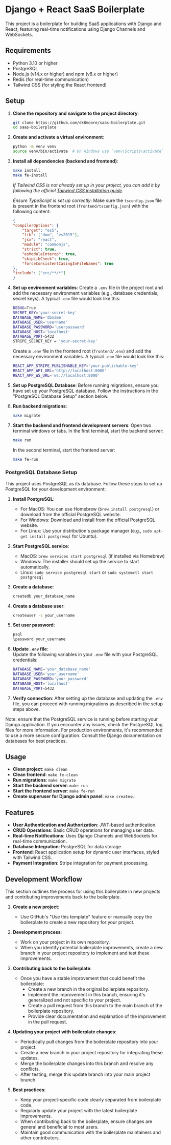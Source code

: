 # Django + React SaaS Boilerplate

This project is a boilerplate for building SaaS applications with Django and React, featuring real-time notifications using Django Channels and WebSockets.

## Requirements

- Python 3.10 or higher
- PostgreSQL
- Node.js (v14.x or higher) and npm (v6.x or higher)
- Redis (for real-time communication)
- Tailwind CSS (for styling the React frontend)

## Setup

1. **Clone the repository and navigate to the project directory**:
    ```bash
    git clone https://github.com/dk8moore/saas-boilerplate.git
    cd saas-boilerplate
    ```

2. **Create and activate a virtual environment**:
    ```bash
    python -m venv venv
    source venv/bin/activate  # On Windows use `venv\Scripts\activate`
    ```

3. **Install all dependencies (backend and frontend)**:
    ```bash
    make install
    make fe-install
    ```
    
    *If Tailwind CSS is not already set up in your project, you can add it by following the official [Tailwind CSS installation guide](https://tailwindcss.com/docs/installation).*

    *Ensure TypeScript is set up correctly*:
    Make sure the `tsconfig.json` file is present in the frontend root (`frontend/tsconfig.json`) with the following content:
    ```json
    {
    "compilerOptions": {
        "target": "es5",
        "lib": ["dom", "es2015"],
        "jsx": "react",
        "module": "commonjs",
        "strict": true,
        "esModuleInterop": true,
        "skipLibCheck": true,
        "forceConsistentCasingInFileNames": true
    },
    "include": ["src/**/*"]
    }

4. **Set up environment variables**:
    Create a `.env` file in the project root and add the necessary environment variables (e.g., database credentials, secret keys). A typical `.env` file would look like this:
    ```bash
    DEBUG=True
    SECRET_KEY='your-secret-key'
    DATABASE_NAME='dbname'
    DATABASE_USER='username'
    DATABASE_PASSWORD='userpassword'
    DATABASE_HOST='localhost'
    DATABASE_PORT=5432
    STRIPE_SECRET_KEY = 'your-secret-key'
    ```

    Create a `.env` file in the frontend root (`frontend/.env`) and add the necessary environment variables. A typical `.env` file would look like this:
    ```bash
    REACT_APP_STRIPE_PUBLISHABLE_KEY='your-publishable-key'
    REACT_APP_API_URL='http://localhost:8000'
    REACT_APP_WS_URL='ws://localhost:8000'
    ```

5. **Set up PostgreSQL Database**:
    Before running migrations, ensure you have set up your PostgreSQL database. Follow the instructions in the "PostgreSQL Database Setup" section below.

6. **Run backend migrations**:
    ```bash
    make migrate
    ```

7. **Start the backend and frontend development servers**:
    Open two terminal windows or tabs. In the first terminal, start the backend server:
    ```bash
    make run
    ```
    In the second terminal, start the frontend server:
    ```bash
    make fe-run
    ```

### PostgreSQL Database Setup
This project uses PostgreSQL as its database. Follow these steps to set up PostgreSQL for your development environment:

1. **Install PostgreSQL**:
    - For MacOS: You can use Homebrew (`brew install postgresql`) or download from the official PostgreSQL website.
    - For Windows: Download and install from the official PostgreSQL website.
    - For Linux: Use your distribution's package manager (e.g., `sudo apt-get install postgresql` for Ubuntu).

2. **Start PostgreSQL service**:
    - MacOS: `brew services start postgresql` (if installed via Homebrew)
    - Windows: The installer should set up the service to start automatically.
    - Linux: `sudo service postgresql start` or `sudo systemctl start postgresql`

3. **Create a database**:
    ```bash
    createdb your_database_name
    ```

4. **Create a database user**:
    ```bash
    createuser -s your_username
    ```

5. **Set user password**:
    ```bash
    psql
    \password your_username
    ```

6. **Update `.env` file**:  
    Update the following variables in your `.env` file with your PostgreSQL credentials:
    ```bash
    DATABASE_NAME='your_database_name'
    DATABASE_USER='your_username'
    DATABASE_PASSWORD='your_password'
    DATABASE_HOST='localhost'
    DATABASE_PORT=5432
    ```

7. **Verify connection**:
    After setting up the database and updating the `.env` file, you can proceed with running migrations as described in the setup steps above.

Note: ensure that the PostgreSQL service is running before starting your Django application. If you encounter any issues, check the PostgreSQL log files for more information.
For production environments, it's recommended to use a more secure configuration. Consult the Django documentation on databases for best practices.

## Usage

- **Clean project**: `make clean`
- **Clean frontend**: `make fe-clean`
- **Run migrations**: `make migrate`
- **Start the backend server**: `make run`
- **Start the frontend server**: `make fe-run`
- **Create superuser for Django admin panel**: `make createsu`

## Features

- **User Authentication and Authorization**: JWT-based authentication.
- **CRUD Operations**: Basic CRUD operations for managing user data.
- **Real-time Notifications**: Uses Django Channels and WebSockets for real-time communication.
- **Database Integration**: PostgreSQL for data storage.
- **Frontend**: React application setup for dynamic user interfaces, styled with Tailwind CSS.
- **Payment Integration**: Stripe integration for payment processing.
<!-- - **Deployment**: Docker configuration for easy deployment. -->

## Development Workflow

This section outlines the process for using this boilerplate in new projects and contributing improvements back to the boilerplate.

1. **Create a new project**:
   - Use GitHub's "Use this template" feature or manually copy the boilerplate to create a new repository for your project.

2. **Development process**:
   - Work on your project in its own repository.
   - When you identify potential boilerplate improvements, create a new branch in your project repository to implement and test these improvements.

3. **Contributing back to the boilerplate**:
   - Once you have a stable improvement that could benefit the boilerplate:
     - Create a new branch in the original boilerplate repository.
     - Implement the improvement in this branch, ensuring it's generalized and not specific to your project.
     - Create a pull request from this branch to the main branch of the boilerplate repository.
     - Provide clear documentation and explanation of the improvement in the pull request.

4. **Updating your project with boilerplate changes**:
   - Periodically pull changes from the boilerplate repository into your project.
   - Create a new branch in your project repository for integrating these updates.
   - Merge the boilerplate changes into this branch and resolve any conflicts.
   - After testing, merge this update branch into your main project branch.

5. **Best practices**:
   - Keep your project-specific code clearly separated from boilerplate code.
   - Regularly update your project with the latest boilerplate improvements.
   - When contributing back to the boilerplate, ensure changes are general and beneficial to most users.
   - Maintain good communication with the boilerplate maintainers and other contributors.